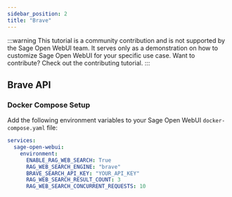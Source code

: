 ```yaml
---
sidebar_position: 2
title: "Brave"
---
```


:::warning
This tutorial is a community contribution and is not supported by the Sage Open WebUI team. It serves only as a demonstration on how to customize Sage Open WebUI for your specific use case. Want to contribute? Check out the contributing tutorial.
:::

## Brave API

### Docker Compose Setup

Add the following environment variables to your Sage Open WebUI `docker-compose.yaml` file:

```yaml
services:
  sage-open-webui:
    environment:
      ENABLE_RAG_WEB_SEARCH: True
      RAG_WEB_SEARCH_ENGINE: "brave"
      BRAVE_SEARCH_API_KEY: "YOUR_API_KEY"
      RAG_WEB_SEARCH_RESULT_COUNT: 3
      RAG_WEB_SEARCH_CONCURRENT_REQUESTS: 10
```
